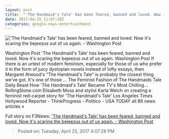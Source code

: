 ```yaml
---
layout: post
title:  "'The Handmaid's Tale' has been feared, banned and loved. Now it's scaring the bejeezus out of us again. - Washington Post"
date: 2017-04-25 11:07:28Z
categories: google-news-entertaintment
---
```


!['The Handmaid's Tale' has been feared, banned and loved. Now it's scaring the bejeezus out of us again. - Washington Post](https://img.washingtonpost.com/rf/image_1484w/2010-2019/WashingtonPost/2017/04/24/Style/Images/HMT_101_GK_0912_0159rt_f.jpg)

Washington Post 'The Handmaid's Tale' has been feared, banned and loved. Now it's scaring the bejeezus out of us again. Washington Post If there is an urtext of modern feminism, especially for those of us who prefer it in the form of juicy dystopian novels instead of lofty essays, then Margaret Atwood's “The Handmaid's Tale” is probably the closest thing we've got. It's one of those ... The Feminist Fashion of The Handmaids Tale Daily Beast How 'The Handmaid's Tale' Became TV's Most Chilling... RollingStone.com Elisabeth Moss and stylist Karla Welch on creating a feminist red-carpet story for 'The Handmaid's Tale' Los Angeles Times Hollywood Reporter - ThinkProgress - Politico - USA TODAY all 86 news articles »


Full story on F3News: ['The Handmaid's Tale' has been feared, banned and loved. Now it's scaring the bejeezus out of us again. - Washington Post](http://www.f3nws.com/n/dhgD2F)

> Posted on: Tuesday, April 25, 2017 4:07:28 PM
